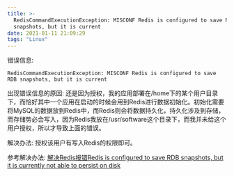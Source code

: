 ```yaml
---
title: >-
  RedisCommandExecutionException: MISCONF Redis is configured to save RDB
  snapshots, but it is current
date: 2021-01-11 21:09:29
tags: "Linux"
---
```


错误信息:
```
RedisCommandExecutionException: MISCONF Redis is configured to save RDB snapshots, but it is current

```

出现错误信息的原因:
还是因为授权，我的应用部署在/home下的某个用户目录下，而恰好其中一个应用在启动的时候会用到Redis进行数据初始化。初始化需要将MySQL的数据放到Redis中，而Redis则会将数据持久化，持久化涉及到存储，而存储势必会写入，因为Redis我放在/usr/software这个目录下，而我并未给这个用户授权，所以才导致上面的错误。

解决办法:
授权该用户有写入Redis的权限即可。

参考解决办法:
[解决Redis报错Redis is configured to save RDB snapshots, but it is currently not able to persist on disk](https://cloud.tencent.com/developer/article/1600527)